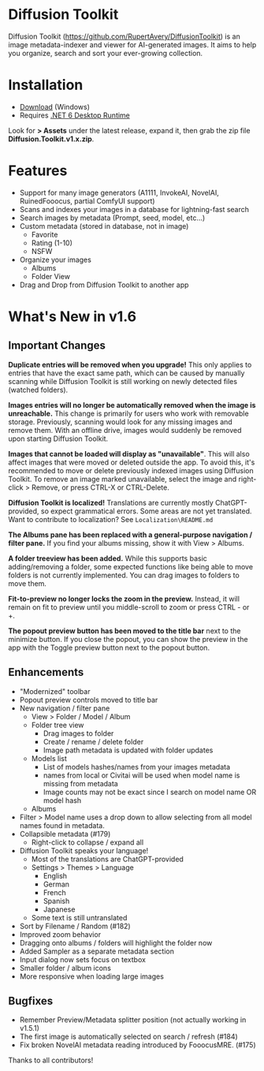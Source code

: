 
# Diffusion Toolkit

Diffusion Toolkit (https://github.com/RupertAvery/DiffusionToolkit) is an image metadata-indexer and viewer for AI-generated images. It aims to help you organize, search and sort your ever-growing collection.

# Installation

* [Download](https://github.com/RupertAvery/DiffusionToolkit/releases/latest
) (Windows)
* Requires [.NET 6 Desktop Runtime](https://dotnet.microsoft.com/en-us/download/dotnet/6.0) 

Look for **> Assets** under the latest release, expand it, then grab the zip file **Diffusion.Toolkit.v1.x.zip**.

# Features

* Support for many image generators (A1111, InvokeAI, NovelAI, RuinedFooocus, partial ComfyUI support)
* Scans and indexes your images in a database for lightning-fast search
* Search images by metadata (Prompt, seed, model, etc...)
* Custom metadata (stored in database, not in image) 
    * Favorite
    * Rating (1-10)
    * NSFW
* Organize your images 
    * Albums
    * Folder View
* Drag and Drop from Diffusion Toolkit to another app

# What's New in v1.6

## Important Changes

**Duplicate entries will be removed when you upgrade!**  This only applies to entries that have the exact same path, which can be caused by manually scanning while Diffusion Toolkit is still working on newly detected files (watched folders).  

**Images entries will no longer be automatically removed when the image is unreachable.** This change is primarily for users who work with removable storage. Previously, scanning would look for any missing images and remove them. With an offline drive, images would suddenly be removed upon starting Diffusion Toolkit.

**Images that cannot be loaded will display as "unavailable"**. This will also affect images that were moved or deleted outside the app. To avoid this, it's recommended to move or delete previously indexed images using Diffusion Toolkit.  To remove an image marked unavailable, select the image and right-click > Remove, or press CTRL-X or CTRL-Delete.

**Diffusion Toolkit is localized!** Translations are currently mostly ChatGPT-provided, so expect grammatical errors.  Some areas are not yet translated. Want to contribute to localization? See `Localization\README.md` 

**The Albums pane has been replaced with a general-purpose navigation / filter pane.**  If you find your albums missing, show it with View > Albums.

**A folder treeview has been added.** While this supports basic adding/removing a folder, some expected functions like being able to move folders is not currently implemented. 
You can drag images to folders to move them.

**Fit-to-preview no longer locks the zoom in the preview.**  Instead, it will remain on fit to preview until you middle-scroll to zoom or press CTRL - or +.

**The popout preview button has been moved to the title bar** next to the minimize button.  If you close the popout, you can show the preview in the app with the Toggle preview button next to the popout button.

## Enhancements

* "Modernized" toolbar
* Popout preview controls moved to title bar
* New navigation / filter pane
   * View > Folder / Model / Album
   * Folder tree view
      * Drag images to folder
      * Create / rename / delete folder
      * Image path metadata is updated with folder updates
   * Models list
      * List of models hashes/names from your images metadata
      * names from local or Civitai will be used when model name is missing from metadata
      * Image counts may not be exact since I search on model name OR model hash
   * Albums 
* Filter > Model name uses a drop down to allow selecting from all model names found in metadata. 
* Collapsible metadata (#179)
   * Right-click to collapse / expand all
* Diffusion Toolkit speaks your language! 
   * Most of the translations are ChatGPT-provided
   * Settings > Themes > Language
      * English 
      * German
      * French
      * Spanish
      * Japanese
   * Some text is still untranslated 
* Sort by Filename / Random (#182) 
* Improved zoom behavior
* Dragging onto albums / folders will highlight the folder now
* Added Sampler as a separate metadata section
* Input dialog now sets focus on textbox
* Smaller folder / album icons
* More responsive when loading large images

## Bugfixes

* Remember Preview/Metadata splitter position (not actually working in v1.5.1)
* The first image is automatically selected on search / refresh (#184)
* Fix broken NovelAI metadata reading introduced by FooocusMRE. (#175)

 Thanks to all contributors!



